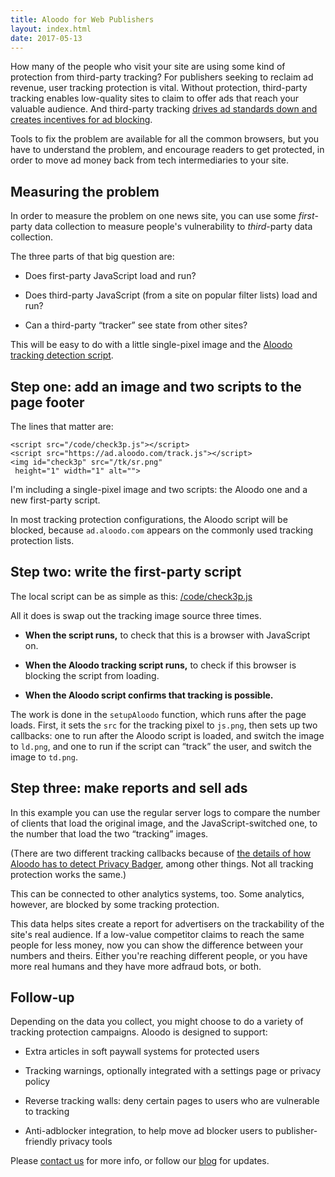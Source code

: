 ```yaml
---
title: Aloodo for Web Publishers
layout: index.html
date: 2017-05-13
---
```


How many of the people who visit your site are using
some kind of protection from third-party tracking?
For publishers seeking to reclaim ad revenue, user
tracking protection is vital. Without protection,
third-party tracking enables low-quality sites
to claim to offer ads that reach your valuable
audience.  And third-party tracking [drives ad
standards down and creates incentives for ad
blocking](https://digitalcontentnext.org/blog/2016/04/27/service-journalism-and-the-web-advertising-problem/).

Tools to fix the problem are available for all the
common browsers, but you have to understand the problem,
and encourage readers to get protected, in order
to move ad money back from tech intermediaries to
your site.

## Measuring the problem

In order to measure the problem on one news site,
you can use some  _first_-party data collection
to measure people's vulnerability to _third_-party
data collection.

The three parts of that big question are:

 * Does first-party JavaScript load and run?

 * Does third-party JavaScript (from a site on popular filter lists) load and run?

 * Can a third-party <q>tracker</q> see state from other sites?

This will be easy to do with a little single-pixel
image and the [Aloodo tracking detection
script](/).


## Step one: add an image and two scripts to the page footer

The lines that matter are:

```
<script src="/code/check3p.js"></script>
<script src="https://ad.aloodo.com/track.js"></script>
<img id="check3p" src="/tk/sr.png"
 height="1" width="1" alt="">
```

I'm including a single-pixel image and two scripts:
the Aloodo one and a new first-party script.

In most tracking protection configurations, the Aloodo
script will be blocked, because `ad.aloodo.com`
appears on the commonly used tracking protection
lists.


## Step two: write the first-party script

The local script can be as simple as this:  [/code/check3p.js](/code/check3p.js)

All it does is swap out the tracking image source three times.

 * **When the script runs,** to check that this is a browser with JavaScript on.

 * **When the Aloodo tracking script runs,** to check if this browser is blocking the script from loading.

 * **When the Aloodo script confirms that tracking is possible.**

The work is done in the `setupAloodo` function,
which runs after the page loads.  First, it sets the
`src` for the tracking pixel to `js.png`, then sets
up two callbacks: one to run after the Aloodo script
is loaded, and switch the image to `ld.png`, and
one to run if the script can <q>track</q> the user,
and switch the image to `td.png`.


## Step three: make reports and sell ads

In this example you can use the regular server logs to compare
the number of clients that load the original image,
and the JavaScript-switched one, to the number that
load the two <q>tracking</q> images.

(There are two different tracking callbacks because
of [the details of how Aloodo has to detect Privacy
Badger](http://blog.aloodo.org/posts/track-js-script/),
among other things. Not all tracking protection works
the same.)

This can be connected to other analytics systems, too.
Some analytics, however, are blocked by some tracking
protection.

This data helps sites create a report for advertisers
on the trackability of the site's real audience. If a
low-value competitor claims to reach the same people
for less money, now you can show the difference
between your numbers and theirs. Either you're
reaching different people, or you have more real
humans and they have more adfraud bots, or both.


## Follow-up

Depending on the data you collect, you might
choose to do a variety of tracking protection campaigns.
Aloodo is designed to support:

 * Extra articles in soft paywall systems for protected
   users

 * Tracking warnings, optionally integrated with a
 settings page or privacy
   policy

 * Reverse tracking walls: deny certain pages to users
   who are vulnerable to tracking

 * Anti-adblocker integration, to help move ad blocker
   users to publisher-friendly privacy tools

Please [contact us](http://blog.aloodo.org/people/)
for more info, or follow our
[blog](http://blog.aloodo.org/) for updates.

